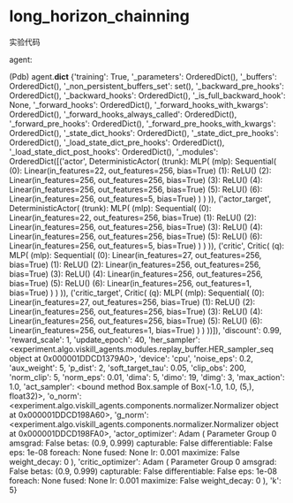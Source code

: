 # long_horizon_chainning

实验代码

agent:

(Pdb) agent.__dict__
{'training': True, '_parameters': OrderedDict(), '_buffers': OrderedDict(), '_non_persistent_buffers_set': set(), '_backward_pre_hooks': OrderedDict(), '_backward_hooks': OrderedDict(), '_is_full_backward_hook': None, '_forward_hooks': OrderedDict(), '_forward_hooks_with_kwargs': OrderedDict(), '_forward_hooks_always_called': OrderedDict(), '_forward_pre_hooks': OrderedDict(), '_forward_pre_hooks_with_kwargs': OrderedDict(), '_state_dict_hooks': OrderedDict(), '_state_dict_pre_hooks': OrderedDict(), '_load_state_dict_pre_hooks': OrderedDict(), '_load_state_dict_post_hooks': OrderedDict(), '_modules': OrderedDict([('actor', DeterministicActor(
  (trunk): MLP(
    (mlp): Sequential(
      (0): Linear(in_features=22, out_features=256, bias=True)
      (1): ReLU()
      (2): Linear(in_features=256, out_features=256, bias=True)
      (3): ReLU()
      (4): Linear(in_features=256, out_features=256, bias=True)
      (5): ReLU()
      (6): Linear(in_features=256, out_features=5, bias=True)
    )
  )
)), ('actor_target', DeterministicActor(
  (trunk): MLP(
    (mlp): Sequential(
      (0): Linear(in_features=22, out_features=256, bias=True)
      (1): ReLU()
      (2): Linear(in_features=256, out_features=256, bias=True)
      (3): ReLU()
      (4): Linear(in_features=256, out_features=256, bias=True)
      (5): ReLU()
      (6): Linear(in_features=256, out_features=5, bias=True)
    )
  )
)), ('critic', Critic(
  (q): MLP(
    (mlp): Sequential(
      (0): Linear(in_features=27, out_features=256, bias=True)
      (1): ReLU()
      (2): Linear(in_features=256, out_features=256, bias=True)
      (3): ReLU()
      (4): Linear(in_features=256, out_features=256, bias=True)
      (5): ReLU()
      (6): Linear(in_features=256, out_features=1, bias=True)
    )
  )
)), ('critic_target', Critic(
  (q): MLP(
    (mlp): Sequential(
      (0): Linear(in_features=27, out_features=256, bias=True)
      (1): ReLU()
      (2): Linear(in_features=256, out_features=256, bias=True)
      (3): ReLU()
      (4): Linear(in_features=256, out_features=256, bias=True)
      (5): ReLU()
      (6): Linear(in_features=256, out_features=1, bias=True)
    )
  )
))]), 'discount': 0.99, 'reward_scale': 1, 'update_epoch': 40, 'her_sampler': <experiment.algo.viskill_agents.modules.replay_buffer.HER_sampler_seq object at 0x000001DDCD1379A0>, 'device': 'cpu', 'noise_eps': 0.2, 'aux_weight': 5, 'p_dist': 2, 'soft_target_tau': 0.05, 'clip_obs': 200, 'norm_clip': 5, 'norm_eps': 0.01, 'dima': 5, 'dimo': 19, 'dimg': 3, 'max_action': 1.0, 'act_sampler': <bound method Box.sample of Box(-1.0, 1.0, (5,), float32)>, 'o_norm': <experiment.algo.viskill_agents.components.normalizer.Normalizer object at 0x000001DDCD198A60>, 'g_norm': <experiment.algo.viskill_agents.components.normalizer.Normalizer object at 0x000001DDCD198FA0>, 'actor_optimizer': Adam (
Parameter Group 0
    amsgrad: False
    betas: (0.9, 0.999)
    capturable: False
    differentiable: False
    eps: 1e-08
    foreach: None
    fused: None
    lr: 0.001
    maximize: False
    weight_decay: 0
), 'critic_optimizer': Adam (
Parameter Group 0
    amsgrad: False
    betas: (0.9, 0.999)
    capturable: False
    differentiable: False
    eps: 1e-08
    foreach: None
    fused: None
    lr: 0.001
    maximize: False
    weight_decay: 0
), 'k': 5}
